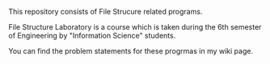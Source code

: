 This repository consists of File Strucure related programs.

File Structure Laboratory is a course which is taken during the 6th semester of Engineering by "Information Science" students.

You can find the problem statements for these progrmas in my wiki page.
